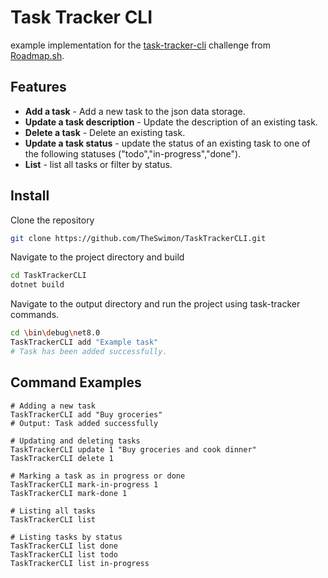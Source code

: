 # Task Tracker CLI
example implementation for the [task-tracker-cli](https://roadmap.sh/projects/task-tracker) challenge from [Roadmap.sh](roadmap.sh).

## Features
- **Add a task** - Add a new task to the json data storage.
- **Update a task description** - Update the description of an existing task.
- **Delete a task** - Delete an existing task.
- **Update a task status** - update the status of an existing task to one of the following statuses ("todo","in-progress","done").
- **List** - list all tasks or filter by status.


## Install
Clone the repository

```bash
git clone https://github.com/TheSwimon/TaskTrackerCLI.git
```

Navigate to the project directory and build
```bash
cd TaskTrackerCLI
dotnet build
```

Navigate to the output directory and run the project using task-tracker commands.
```bash
cd \bin\debug\net8.0
TaskTrackerCLI add "Example task" 
# Task has been added successfully.
```

## Command Examples
```cli
# Adding a new task
TaskTrackerCLI add "Buy groceries"
# Output: Task added successfully

# Updating and deleting tasks
TaskTrackerCLI update 1 "Buy groceries and cook dinner"
TaskTrackerCLI delete 1

# Marking a task as in progress or done
TaskTrackerCLI mark-in-progress 1
TaskTrackerCLI mark-done 1

# Listing all tasks
TaskTrackerCLI list

# Listing tasks by status
TaskTrackerCLI list done
TaskTrackerCLI list todo
TaskTrackerCLI list in-progress
```
